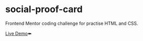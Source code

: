 # social-proof-card

Frontend Mentor coding challenge for practise HTML and CSS.

<a href='https://kire21.github.io/social-proof-card/'>Live Demo</a>⬅️
